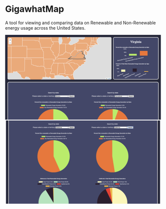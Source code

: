 # GigawhatMap
A tool for viewing and comparing data on Renewable and Non-Renewable energy usage across the United States.

<div align="center">
  <img alt="Demo Image #1" src="./client/assets/demo1.png">
  <img alt="Demo Image #2" src="./client/assets/demo.png">
</div>


